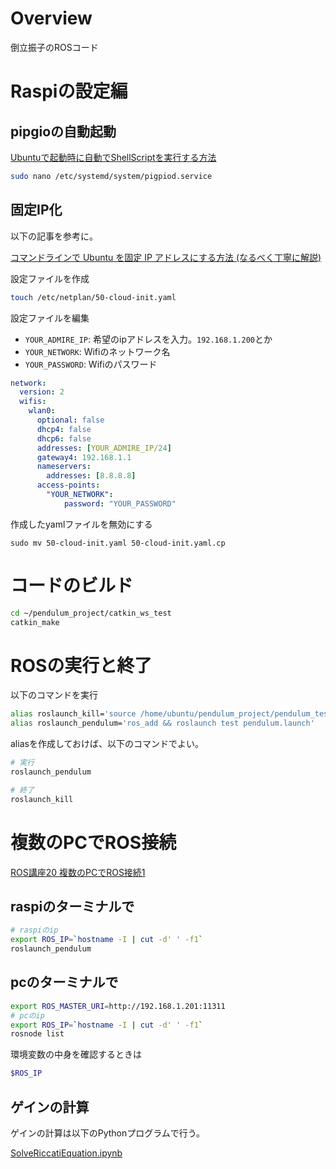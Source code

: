 # Overview
倒立振子のROSコード

# Raspiの設定編
## pipgioの自動起動

[Ubuntuで起動時に自動でShellScriptを実行する方法](https://qiita.com/MAI_onishi/items/74edc40a667dd2dc633e)

```bash
sudo nano /etc/systemd/system/pigpiod.service
```

## 固定IP化
以下の記事を参考に。

[コマンドラインで Ubuntu を固定 IP アドレスにする方法 (なるべく丁寧に解説)](https://qiita.com/noraworld/items/3e232fb7a25ed16c6a63)

設定ファイルを作成

```bash
touch /etc/netplan/50-cloud-init.yaml
```

設定ファイルを編集
- `YOUR_ADMIRE_IP`: 希望のipアドレスを入力。`192.168.1.200`とか
- `YOUR_NETWORK`: Wifiのネットワーク名
- `YOUR_PASSWORD`: Wifiのパスワード

```yaml:/etc/netplan/50-cloud-init.yaml
network:
  version: 2
  wifis:
    wlan0:
      optional: false
      dhcp4: false
      dhcp6: false
      addresses: [YOUR_ADMIRE_IP/24]
      gateway4: 192.168.1.1
      nameservers:
        addresses: [8.8.8.8]
      access-points:
        "YOUR_NETWORK":
            password: "YOUR_PASSWORD"
```






作成したyamlファイルを無効にする

```
sudo mv 50-cloud-init.yaml 50-cloud-init.yaml.cp
```


# コードのビルド

```bash
cd ~/pendulum_project/catkin_ws_test
catkin_make
```

# ROSの実行と終了
以下のコマンドを実行

```bash
alias roslaunch_kill='source /home/ubuntu/pendulum_project/pendulum_test/cleanup.sh'
alias roslaunch_pendulum='ros_add && roslaunch test pendulum.launch'
```

aliasを作成しておけば、以下のコマンドでよい。

```bash
# 実行
roslaunch_pendulum

# 終了
roslaunch_kill
```

# 複数のPCでROS接続
[ROS講座20 複数のPCでROS接続1](https://qiita.com/srs/items/7d4aeb5e44138f97c770)

## raspiのターミナルで

```bash
# raspiのip
export ROS_IP=`hostname -I | cut -d' ' -f1`
roslaunch_pendulum
```

## pcのターミナルで

```bash
export ROS_MASTER_URI=http://192.168.1.201:11311
# pcのip
export ROS_IP=`hostname -I | cut -d' ' -f1`
rosnode list
```

環境変数の中身を確認するときは

```bash
$ROS_IP
```

## ゲインの計算

ゲインの計算は以下のPythonプログラムで行う。

[SolveRiccatiEquation.ipynb](https://colab.research.google.com/drive/1IcFUoy5qXGN6GaOZdWq6SWmxtl1Ce0IL?usp=sharing)